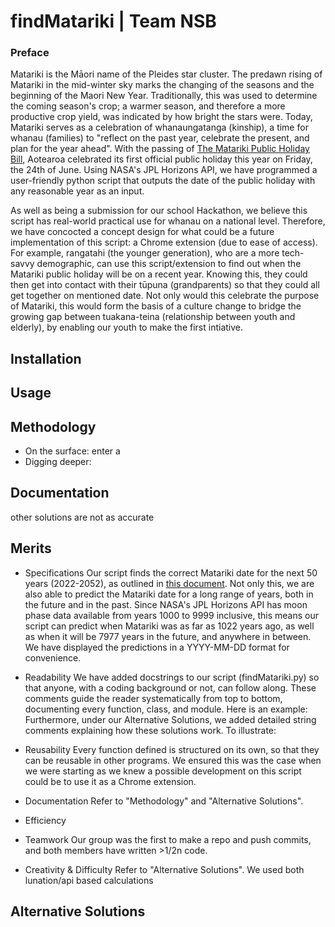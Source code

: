 # **findMatariki | Team NSB**

### **Preface**
Matariki is the Māori name of the Pleides star cluster. The predawn rising of Matariki in the mid-winter sky marks the changing of the seasons and the beginning of the Maori New Year. Traditionally, this was used to determine the coming season's crop; a warmer season, and therefore a more productive crop yield, was indicated by how bright the stars were. Today, Matariki serves as a celebration of whanaungatanga (kinship), a time for whanau (families) to "reflect on the past year, celebrate the present, and plan for the year ahead". With the passing of [The Matariki Public Holiday Bill](https://www.parliament.nz/en/pb/bills-and-laws/bills-proposed-laws/document/BILL_115986/te-pire-m%C5%8D-te-hararei-t%C5%ABmatanui-o-te-k%C4%81hui-o-matarikite), Aotearoa celebrated its first official public holiday this year on Friday, the 24th of June. Using NASA's JPL Horizons API, we have programmed a user-friendly python script that outputs the date of the public holiday with any reasonable year as an input. 

As well as being a submission for our school Hackathon, we believe this script has real-world practical use for whanau on a national level. Therefore, we have concocted a concept design for what could be a future implementation of this script: a Chrome extension (due to ease of access). For example, rangatahi (the younger generation), who are a more tech-savvy demographic, can use this script/extension to find out when the Matariki public holiday will be on a recent year. Knowing this, they could then get into contact with their tūpuna (grandparents) so that they could all get together on mentioned date. Not only would this celebrate the purpose of Matariki, this would form the basis of a culture change to bridge the growing gap between tuakana-teina (relationship between youth and elderly), by enabling our youth to make the first intiative.

## **Installation**

## **Usage**

## **Methodology**
 - On the surface: enter a 
 - Digging deeper: 

## **Documentation**
other solutions are not as accurate

## **Merits**
  - Specifications
  Our script finds the correct Matariki date for the next 50 years (2022-2052), as outlined in [this document](https://www.mbie.govt.nz/assets/matariki-dates-2022-to-2052-matariki-advisory-group.pdf). Not only this, we are also able to predict the Matariki date for a long range of years, both in the future and in the past. Since NASA's JPL Horizons API has moon phase data available from years 1000 to 9999 inclusive, this means our script can predict when Matariki was as far as 1022 years ago, as well as when it will be 7977 years in the future, and anywhere in between. We have displayed the predictions in a YYYY-MM-DD format for convenience.
  - Readability
  We have added docstrings to our script (findMatariki.py) so that anyone, with a coding background or not, can follow along. These comments guide the reader systematically from top to bottom, documenting every function, class, and module. Here is an example:
Furthermore, under our Alternative Solutions, we added detailed string comments explaining how these solutions work. To illustrate:
  - Reusability
  Every function defined is structured on its own, so that they can be reusable in other programs. We ensured this was the case when we were starting as we knew a possible development on this script could be to use it as a Chrome extension.
  - Documentation
  Refer to "Methodology" and "Alternative Solutions".
  - Efficiency
  
  - Teamwork
 Our group was the first to make a repo and push commits, and both members have written >1/2n code.
  - Creativity & Difficulty
 Refer to "Alternative Solutions". We used both lunation/api based calculations

## **Alternative Solutions**

